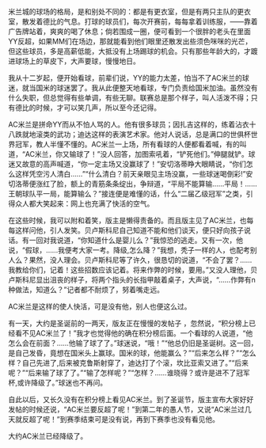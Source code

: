 米兰城的球场的格局，是和别处不同的：都是有更衣室，但是有两只主队的更衣室，散发着德比的气息。打球的球员们，每次开赛前，每每拿着训练服，——靠着广告牌站着，爽爽的喝了休息；倘若围成一圈，便可看到一个很胖的老头在里面YY反超，如果MM们在场边，那就能看到他们眼里还散发出些须色咪咪的光芒，但这些球员，多是高薪低能，大抵没有上场踢球的机会。只有那些年龄大的，才踱进球场上的草皮下，大声要球，慢慢地日。
     
我从十二岁起，便开始看球，前辈们说，YY的能力太差，怕当不了AC米兰的球迷，就当国米的球迷罢了。我从此便整天地看球，专门负责给国米加油。虽然没有什么失职，但总觉得有些单调，有些无聊。联赛总是那个样子，叫人活泼不得；只有德比的时候，才可以笑几声，所以至今还记得。 
     
AC米兰是拼命YY而从不怕人骂的人。他有很多球员；因扎吉这样的，练着沾衣十八跌就地滚类的武功；迪达这样的表演艺术家。他对人说话，总是满口的世俱杯世界冠军，教人半懂不懂的。AC米兰一上场，所有看球的人便都看着喊，有的叫道，“AC米兰，你又输球了！”没人回答，加图索吼着，“铲死他们。”伸腿就铲。球迷又故意的高声喊道，“你一定主场又没赢球了！”安切洛蒂睁大眼睛说，“你们怎么这样凭空污人清白……”“什么清白？前天亲眼见主场没赢，一些球迷喝倒彩!”安切洛蒂便涨红了脸，额上的青筋条条绽出，争辩道，“平局不能算输……平局！……王朝球队平一局，能算输么？”接连便是难懂的话，什么“二届乙级冠军”之类，引得众人都大笑起来：网上也充满了快活的空气。 

在这些时候，我可以附和着笑，版主是懒得责备的。而且版主见了AC米兰，也每每这样问他，引人发笑。贝卢斯科尼自己知道不能和他们谈天，便只好向孩子说话。有一回对我说道，“你知道什么是婴儿么？”我惊恐的逃走。又有一次，他说，“假球，……我便考大家一考。降级,怎么降？”我想，秃子一样的人，也配考别人么？果然，没人理会。贝卢斯科尼等了许久，很恳切的说道，“不会了罢？……我教给你们，记着！这些招数应该记着。将来作弊的时候，要用。”又没人理他，贝卢斯科尼显出沮丧的样子，将两个指头的长指甲敲着桌子，大声说，“……作弊有n种做法，知道么？”记者都不耐烦了，努着嘴走远。

AC米兰是这样的使人快活，可是没有他，别人也便这么过。

有一天，大约是圣诞前的一两天，版友正在慢慢的发帖子 ，忽然说，“积分榜上已经看不见AC米兰了！”我才也觉得他的确在积分榜后面。一个看球的人说道，“他怎么会在前面？……他输了球了了。”球迷说，“哦！”“他总仍旧是圣诞树。这一回，是自己发昏，竟想在国米头上赢球。国米的球，他能赢么？”“后来怎么样？”“怎么样？自己先进了,后来被克鲁斯射穿了，迪达打了个滚，坎比亚索又进了。”“后来呢？”“后来输了球了了。”“输了怎样呢？”“怎样？……谁晓得？或许是进不了冠军杯,或许降级了。”球迷也不再问。

自此以后，又长久没有在积分榜上看见AC米兰。到了圣诞节，版主宣布大家好好发帖的时候还说，“AC米兰要反超了呢！”到第二年的愚人节，又说“AC米兰过几天就反超了呢！”到赛季结束可是没有说，再到下赛季也没有看见他。 

大约AC米兰已经降级了。 
